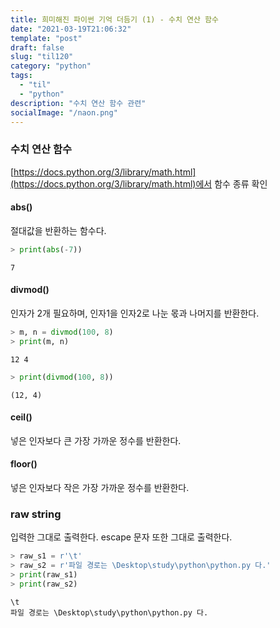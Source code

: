 ```yaml
---
title: 희미해진 파이썬 기억 더듬기 (1) - 수치 연산 함수
date: "2021-03-19T21:06:32"
template: "post"
draft: false
slug: "til120"
category: "python"
tags:
  - "til"
  - "python"
description: "수치 연산 함수 관련"
socialImage: "/naon.png"
---
```


### 수치 연산 함수
[https://docs.python.org/3/library/math.html](https://docs.python.org/3/library/math.html)에서 함수 종류 확인

#### abs()
절대값을 반환하는 함수다.

```python
> print(abs(-7))
```
```
7
```

#### divmod()
인자가 2개 필요하며, 인자1을 인자2로 나눈 몫과 나머지를 반환한다.

```python
> m, n = divmod(100, 8)
> print(m, n)
```
```
12 4
```

```python
> print(divmod(100, 8))
```
```
(12, 4)
```

#### ceil()
넣은 인자보다 큰 가장 가까운 정수를 반환한다.

#### floor()
넣은 인자보다 작은 가장 가까운 정수를 반환한다.


### raw string
입력한 그대로 출력한다. escape 문자 또한 그대로 출력한다.

```python
> raw_s1 = r'\t'
> raw_s2 = r'파일 경로는 \Desktop\study\python\python.py 다.'
> print(raw_s1)
> print(raw_s2)
```
```
\t
파일 경로는 \Desktop\study\python\python.py 다.
```
